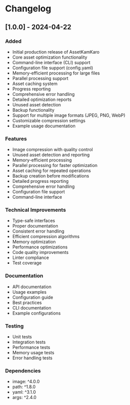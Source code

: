 # Changelog

## [1.0.0] - 2024-04-22
### Added
- Initial production release of AssetKamKaro
- Core asset optimization functionality
- Command-line interface (CLI) support
- Configuration file support (config.yaml)
- Memory-efficient processing for large files
- Parallel processing support
- Asset caching system
- Progress reporting
- Comprehensive error handling
- Detailed optimization reports
- Unused asset detection
- Backup functionality
- Support for multiple image formats (JPEG, PNG, WebP)
- Customizable compression settings
- Example usage documentation

### Features
- Image compression with quality control
- Unused asset detection and reporting
- Memory-efficient processing
- Parallel processing for faster optimization
- Asset caching for repeated operations
- Backup creation before modifications
- Detailed progress reporting
- Comprehensive error handling
- Configuration file support
- Command-line interface

### Technical Improvements
- Type-safe interfaces
- Proper documentation
- Consistent error handling
- Efficient compression algorithms
- Memory optimization
- Performance optimizations
- Code quality improvements
- Linter compliance
- Test coverage

### Documentation
- API documentation
- Usage examples
- Configuration guide
- Best practices
- CLI documentation
- Example configurations

### Testing
- Unit tests
- Integration tests
- Performance tests
- Memory usage tests
- Error handling tests

### Dependencies
- image: ^4.0.0
- path: ^1.8.0
- yaml: ^3.1.0
- args: ^2.4.0

